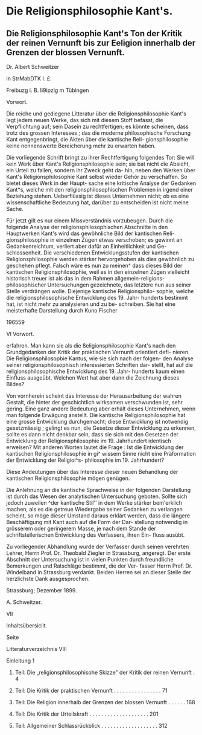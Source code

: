 Die Religionsphilosophie Kant's. 
================================
Die Religionsphilosophie Kant's Ton der Kritik der reinen Vernunft bis zur Eeligion innerhalb der Grenzen der blossen Vernunft. 
-----------------------------------------------------------------------------------------------------------------------------

Dr. Albert Schweitzer 

in StrMabDTK I. £. 

Freibuzg i. B. 
Ii9ipzig m Tübingen 

Vorwort. 

Die reiche und gediegene Litteratur über die Religionsphilosophie 
Kant's legt jedem neuen Werke, das sich mit diesem Stoff befasst, die 
Verpflichtung auf; sein Dasein zu rechtfertigen; es könnte scheinen, 
dass trotz des grossen Interesses ; das die moderne philosophische 
Forschung Kant entgegenbringt, die Akten über die kantische Reli- 
gionsphilosophie keine nennenswerte Bereicherung mehr zu erwarten 
haben. 

Die vorliegende Schrift bringt zu ihrer Rechtfertigung folgendes 
Tor: Sie will kein Werk über Kant's Religionsphilosophie sein; sie 
bat nicht die Absicht, ein Urteil zu fallen, sondern ihr Zweck geht da- 
hin, neben den Werken über Kant's Religionsphilosophie Kant selbst 
wieder Gehör zu verschaffen. So bietet dieses Werk in der Haupt- 
sache eine kritische Analyse der Gedanken Kant*s, welche mit den 
religionsphilosophischen Problemen in irgend einer Beziehung stehen. 
Ueberflüssig ist dieses Unternehmen nicht; ob es eine wissenschaftliche 
Bedeutung hat, darüber zu entscheiden ist nicht meine Sache. 

Für jetzt gilt es nur einem Missverständnis vorzubeugen. Durch 
die folgende Analyse der religionsphilosophischen Abschnitte in den 
Hauptwerken Kant's wird das gewöhnliche Bild der kantischen Reli- 
gionsphilosophie in einzelnen Zügen etwas verschoben; es gewinnt an 
Gedankenreichtum, verliert aber dafür an Einheitlichkeit und Ge- 
schlossenheit. Die verschiedenen Entwicklungsstufen der kantischen 
Religionsphilosophie werden stärker hervorgehoben als dies gewöhnlich 
zu geschehen pflegt. Falsch wäre es nun zu meinen^ dass dieses Bild 
der kantischen Religionsphilosophie, weil es in den einzelnen Zügen 
vielleicht historisch treuer ist als das in dem Rahmen allgemein-religions- 
philosophischer Untersuchungen gezeichnete, das letztere nun aus 
seiner Stelle verdrängen wolle. Diejenige kantische Religionsphilo- 
sophie, welche die religionsphilosophische Entwicklung des 19. Jahr- 
hunderts bestimmt hat, ist nicht mehr zu analysieren und zu be- 
schreiben. Sie hat eine meisterhafte Darstellung durch Kuno Fischer 


196559 


VI Vorwort. 

erfahren. Man kann sie als die ßeligionsphilosophie Kant's nach den 
Grundgedanken der Kritik der praktischen Vernunft orientiert defi- 
nieren. Die Religionsphilosopbie Kantus, wie sie sich nach der folgen- 
den Analyse seiner religionsphilosophisch interessierten Schriften dar- 
stellt, hat auf die religionsphilosophische Entwicklung des 19. Jahr- 
hunderts kaum einen Einfluss ausgeübt. Welchen Wert hat aber dann 
die Zeichnung dieses Bildes? 

Von vornherein scheint das Interesse der Herausarbeitung der 
wahren Gestalt, die hinter der geschichtlich wirksamen verschwunden 
ist, sehr gering. Eine ganz andere Bedeutung aber erhält dieses 
Unternehmen, wenn man folgende Erwägung anstellt. Die kantische 
Religionsphilosophie hat eine grosse Entwicklung durchgemacht; diese 
Entwicklung ist notwendig gesetzmässig ; gelingt es nun, die Gesetze 
dieser Entwicklung zu erkennen, sollte es dann nicht denkbar sein, dass 
sie sich mit den Gesetzen der Entwicklung der Religionsphilosophie im 
19. Jahrhundert identisch erweisen? Mit anderen Worten lautet die 
Frage : Ist die Entwicklung der kantischen Religionsphilosophie in gi^ 
wissem Sinne nicht eine Präformation der Entwicklung der Religioi^s- 
philosophie im 19. Jahrhundert? 

Diese Andeutungen über das Interesse dieser neuen Behandlung 
der kantischen Religionsphilosophie mögen genügen. 

Die Anlehnung an die kantische Sprachweise in der folgenden 
Darstellung ist durch das Wesen der analytischen Untersuchung geboten. 
Sollte sich jedoch zuweilen ^der kantische Stil'' in dem Werke stärker 
bem'erklich machen, als es die getreue Wiedergabe seiner Gedanken 
zu verlangen scheint, so möge dieser Umstand daraus erklärt werden, 
dass die längere Beschäftigung mit Kant auch auf die Form der Dar- 
stellung notwendig in grösserem oder geringerem Masse, je nach dem 
Stande der schriftstellerischen Entwicklung des Verfassers, ihren Ein- 
fluss ausübt. 

Zu vorliegender Abhandlung wurde der Verfasser durch seinen 
verehrten Lehrer, Herrn Prof. Dr. Theobald Ziegler in Strassburg, 
angeregt. Der erste Abschnitt der Untersuchung ist in vielen Punkten 
durch freundliche Bemerkungen und Ratschläge bestimmt, die der Ver- 
fasser Herrn Prof. Dr. Windelband in Strassburg verdankt. Beiden 
Herren sei an dieser Stelle der herzlichste Dank ausgesprochen. 

Strassburg; Dezember 1899. 

A. Schweitzer. 

VII 

Inhaltsübersiclit. 

Seite 

Litteraturverzeichnis VIII 

Einleitung 1 

1. Teil: Die „religionsphilosophisohe Skizze" der Kritik der reinen Vernunft . 4 

2. Teil: Die Kritik der praktischen Vernunft . . . . . . . . . . . . . . . .  71 

8. Teil: Die Religion innerhalb der Grenzen der blossen Vernunft . . . . . . 168 

4. Teil: Die Kritik der Urteilskraft . . . . . . . . . . . . . . . . . . . . 201 

5. Teil: Allgemeiner Schlassrückblick  . . . . . . . . . . . . . . . . . . . 312 

